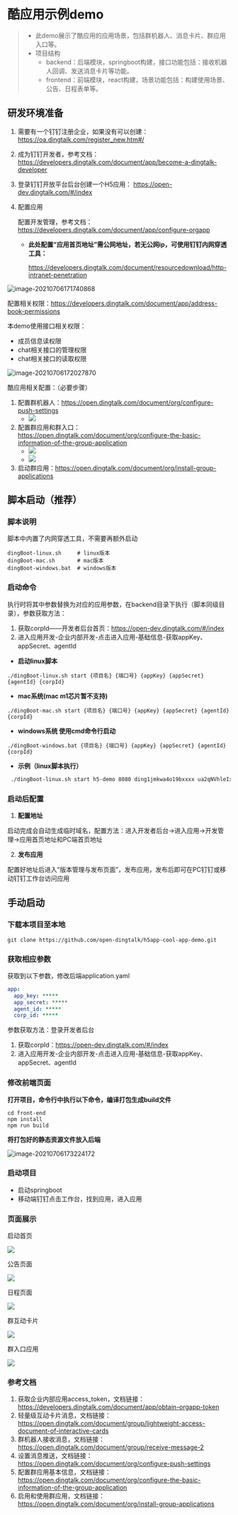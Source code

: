 # 酷应用示例demo

> - 此demo展示了酷应用的应用场景，包括群机器人、消息卡片、群应用入口等。
> - 项目结构
>   - backend：后端模块，springboot构建，接口功能包括：接收机器人回调、发送消息卡片等功能。
>   - frontend：前端模块，react构建，场景功能包括：构建使用场景、公告、日程表单等。
>

## 研发环境准备

1. 需要有一个钉钉注册企业，如果没有可以创建：https://oa.dingtalk.com/register_new.htm#/

2. 成为钉钉开发者，参考文档：https://developers.dingtalk.com/document/app/become-a-dingtalk-developer

3. 登录钉钉开放平台后台创建一个H5应用： https://open-dev.dingtalk.com/#/index

4. 配置应用

   配置开发管理，参考文档：https://developers.dingtalk.com/document/app/configure-orgapp

    - **此处配置“应用首页地址”需公网地址，若无公网ip，可使用钉钉内网穿透工具：**

      https://developers.dingtalk.com/document/resourcedownload/http-intranet-penetration

![image-20210706171740868](https://img.alicdn.com/imgextra/i4/O1CN01C9ta8k1L3KzzYEPiH_!!6000000001243-2-tps-953-517.png)



配置相关权限：https://developers.dingtalk.com/document/app/address-book-permissions

本demo使用接口相关权限：

- 成员信息读权限
- chat相关接口的管理权限
- chat相关接口的读取权限

![image-20210706172027870](https://img.alicdn.com/imgextra/i3/O1CN016WCr6428wDdBhkWi6_!!6000000007996-2-tps-1358-571.png)

酷应用相关配置：（必要步骤）
1. 配置群机器人：https://open.dingtalk.com/document/org/configure-push-settings
   - ![](https://img.alicdn.com/imgextra/i2/O1CN01MG0GBf1fbxJHpo96o_!!6000000004026-2-tps-988-593.png)
2. 配置群应用和群入口：https://open.dingtalk.com/document/org/configure-the-basic-information-of-the-group-application
   - ![](https://img.alicdn.com/imgextra/i4/O1CN01DXlDeL1ZBx81BluOv_!!6000000003157-2-tps-1013-610.png)
   - ![](https://img.alicdn.com/imgextra/i3/O1CN01Lz3wjC1aFRlgZo0fW_!!6000000003300-2-tps-1005-536.png)
3. 启动群应用：https://open.dingtalk.com/document/org/install-group-applications


## 脚本启动（推荐）

### 脚本说明

脚本中内置了内网穿透工具，不需要再额外启动

```shell
dingBoot-linux.sh     # linux版本
dingBoot-mac.sh       # mac版本
dingBoot-windows.bat  # windows版本
```

### 启动命令

执行时将其中参数替换为对应的应用参数，在backend目录下执行（脚本同级目录），参数获取方法：

1. 获取corpId——开发者后台首页：https://open-dev.dingtalk.com/#/index
2. 进入应用开发-企业内部开发-点击进入应用-基础信息-获取appKey、appSecret、agentId

- **启动linux脚本**

```shell
./dingBoot-linux.sh start {项目名} {端口号} {appKey} {appSecret} {agentId} {corpId}
```
- **mac系统(mac m1芯片暂不支持)**

```shell
./dingBoot-mac.sh start {项目名} {端口号} {appKey} {appSecret} {agentId} {corpId}
```
- **windows系统 使用cmd命令行启动**

```shell
./dingBoot-windows.bat {项目名} {端口号} {appKey} {appSecret} {agentId} {corpId}
```

- **示例（linux脚本执行）**

```sh
 ./dingBoot-linux.sh start h5-demo 8080 ding1jmkwa4o19bxxxx ua2qNVhleIx14ld6xgoZqtg84EE94sbizRvCimfXrIqYCeyj7b8QvqYxxx 122549400 ding9f50b15bccd1000
```

### 启动后配置

1. **配置地址**

启动完成会自动生成临时域名，配置方法：进入开发者后台->进入应用->开发管理->应用首页地址和PC端首页地址

2. **发布应用**

配置好地址后进入“版本管理与发布页面”，发布应用，发布后即可在PC钉钉或移动钉钉工作台访问应用

## 手动启动

### 下载本项目至本地

```shell
git clone https://github.com/open-dingtalk/h5app-cool-app-demo.git
```

### 获取相应参数

获取到以下参数，修改后端application.yaml

```yaml
app:
  app_key: *****
  app_secret: *****
  agent_id: *****
  corp_id: *****
```

参数获取方法：登录开发者后台

1. 获取corpId：https://open-dev.dingtalk.com/#/index
2. 进入应用开发-企业内部开发-点击进入应用-基础信息-获取appKey、appSecret、agentId

### 修改前端页面

**打开项目，命令行中执行以下命令，编译打包生成build文件**

```shell
cd front-end
npm install
npm run build
```

**将打包好的静态资源文件放入后端**

![image-20210706173224172](https://img.alicdn.com/imgextra/i2/O1CN01QLp1Qw1TCVrPddfjZ_!!6000000002346-2-tps-322-521.png)

### 启动项目

- 启动springboot
- 移动端钉钉点击工作台，找到应用，进入应用

### 页面展示

启动首页

![](https://img.alicdn.com/imgextra/i1/O1CN018bbXk91zLjb7aDfTV_!!6000000006698-2-tps-510-507.png)

公告页面

![](https://img.alicdn.com/imgextra/i3/O1CN01yG4GLx1lxNWswkPUX_!!6000000004885-2-tps-502-289.png)

日程页面

![](https://img.alicdn.com/imgextra/i2/O1CN01hDcNMv1JEfcom6mZ2_!!6000000000997-2-tps-501-337.png)

群互动卡片

![](https://img.alicdn.com/imgextra/i2/O1CN01xTaEKL25pOwqRYIDt_!!6000000007575-2-tps-591-493.png)

群入口应用

![](https://img.alicdn.com/imgextra/i1/O1CN01AxV7kT1z8uVeoIwIh_!!6000000006670-2-tps-600-368.png)

### **参考文档**

1. 获取企业内部应用access_token，文档链接：https://developers.dingtalk.com/document/app/obtain-orgapp-token
2. 轻量级互动卡片消息，文档链接：https://open.dingtalk.com/document/group/lightweight-access-document-of-interactive-cards
3. 群机器人接收消息，文档链接：https://open.dingtalk.com/document/group/receive-message-2
4. 设置消息推送，文档链接：https://open.dingtalk.com/document/org/configure-push-settings
5. 配置群应用基本信息，文档链接：https://open.dingtalk.com/document/org/configure-the-basic-information-of-the-group-application
5. 启用和使用群应用，文档链接：https://open.dingtalk.com/document/org/install-group-applications
